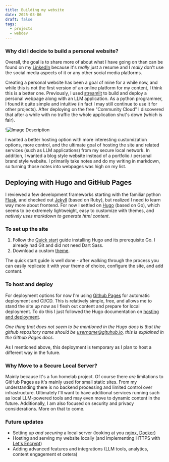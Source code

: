 ```yaml
---
title: Building my website
date: 2025-03-06
draft: false
tags:
  - projects
  - webdev
---
```

### Why did I decide to build a personal website?

Overall, the goal is to share more of about what I have going on than can be found on my [LinkedIn](https://www.linkedin.com/in/clmangham/) because it's *really* just a resume and I *really* don't use the social media aspects of it or any other social media platforms. 

Creating a personal website has been a goal of mine for a while now, and while this is not the first version of an online platform for my content, I think this is a better one. Previously, I used [streamlit](https://streamlit.io/) to build and deploy a personal webpage along with an LLM application. As a python programmer, I found it quite simple and intuitive (in fact I may still continue to use it for other projects). After deploying on the free "Community Cloud" I discovered that after a while with no traffic the whole application shut's down (which is fair).

!![Image Description](/images/Pasted%20image%2020250306045600.png)

I wanted a better hosting option with more interesting customization options, more control, and the ultimate goal of hosting the site and related services (such as LLM applications) from my secure local network. In addition, I wanted a blog style website instead of a portfolio / personal brand style website. I primarily take notes and do my writing in markdown, so turning those notes into webpages was high on my list.

## Deploying with Hugo and GitHub Pages

I reviewed a few development frameworks starting with the familiar python [Flask](https://flask.palletsprojects.com/en/stable/), and checked out [Jekyll](https://jekyllrb.com/) (based on Ruby), but realized I need to learn way more about frontend. For now I settled on [Hugo](https://gohugo.io/) (based on Go), which seems to be extremely lightweight, easy to customize with themes, and *natively uses markdown to generate html content*. 
### To set up the site
1. Follow the [Quick start](https://gohugo.io/getting-started/quick-start/) guide installing Hugo and its prerequisite Go. I already had Git and did not need Dart Sass. 
2. Download a custom [theme](https://themes.gohugo.io/).

The quick start guide is well done - after walking through the process you can easily replicate it with your theme of choice, configure the site, and add content.

### To host and deploy
For deployment options for now I'm using [Github Pages](https://pages.github.com/) for automatic deployment and CI/CD. This is relatively simple, free, and allows me to stand the site up now as I flesh out content and prepare for local deployment. To do this I just followed the Hugo documentation on [hosting and deployment](https://gohugo.io/host-and-deploy/).

*One thing that does not seem to be mentioned in the Hugo docs is that the github repository name should be username@gituhub.io, this is explained in the Github Pages docs.*

As I mentioned above, this deployment is temporary as I plan to host a different way in the future.

### Why Move to a Secure Local Server?

Mainly because It's a fun homelab project. Of course there *are* limitations to GitHub Pages as it's mainly used for small static sites. From my understanding there is no backend processing and limited control over infrastructure. Ultimately I'll want to have additional services running such as local LLM-powered tools and may even move to dynamic content in the future. Additionally, I am also focused on security and privacy considerations. More on that to come.

### Future updates
- Setting up *and securing* a local server (looking at you [nginx](https://nginx.org/), [Docker](https://www.docker.com/))
- Hosting and serving my website locally (and implementing HTTPS with [Let's Encrypt](https://letsencrypt.org/))
- Adding advanced features and integrations (LLM tools, analytics, content engagement et cetera)





